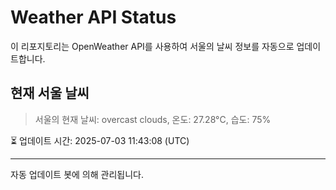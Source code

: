 
# Weather API Status

이 리포지토리는 OpenWeather API를 사용하여 서울의 날씨 정보를 자동으로 업데이트합니다.

## 현재 서울 날씨
> 서울의 현재 날씨: overcast clouds, 온도: 27.28°C, 습도: 75%

⏳ 업데이트 시간: 2025-07-03 11:43:08 (UTC)

---
자동 업데이트 봇에 의해 관리됩니다.
